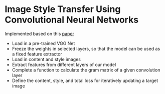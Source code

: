 # Image Style Transfer Using Convolutional Neural Networks

Implemented based on this [paper](https://www.cv-foundation.org/openaccess/content_cvpr_2016/papers/Gatys_Image_Style_Transfer_CVPR_2016_paper.pdf)


 - Load in a pre-trained VGG Net
 - Freeze the weights in selected layers, so that the model can be used as a fixed feature extractor
 - Load in content and style images
 - Extract features from different layers of our model
 - Complete a function to calculate the gram matrix of a given convolution layer
 - Define the content, style, and total loss for iteratively updating a target image
